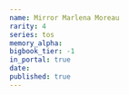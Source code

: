 ```yaml
---
name: Mirror Marlena Moreau
rarity: 4
series: tos
memory_alpha:
bigbook_tier: -1
in_portal: true
date:
published: true
---
```



